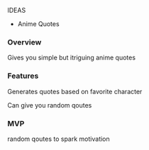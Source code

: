 IDEAS
* Anime Quotes

### Overview 
Gives you simple but itriguing anime quotes 



### Features 
Generates quotes based on favorite character 

Can give you random qoutes 


### MVP

random qoutes to spark motivation